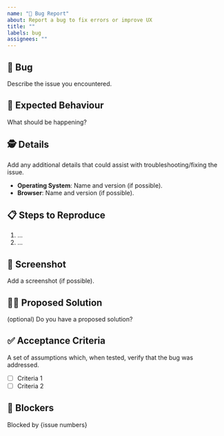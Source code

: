 ```yaml
---
name: "🐛 Bug Report"
about: Report a bug to fix errors or improve UX
title: ""
labels: bug
assignees: ""
---
```


## 🐛 Bug

Describe the issue you encountered.

## 🦋 Expected Behaviour

What should be happening?

## 🕵️ Details

Add any additional details that could assist with troubleshooting/fixing the issue.

- **Operating System**: Name and version (if possible).
- **Browser**: Name and version (if possible).

## 📋 Steps to Reproduce

1. ...
2. ...

## 📸 Screenshot

Add a screenshot (if possible).

## 🙋‍♀️ Proposed Solution

(optional) Do you have a proposed solution?

## ✅ Acceptance Criteria

A set of assumptions which, when tested, verify that the bug was addressed.

- [ ] Criteria 1
- [ ] Criteria 2

## 🛑 Blockers

Blocked by {issue numbers}
